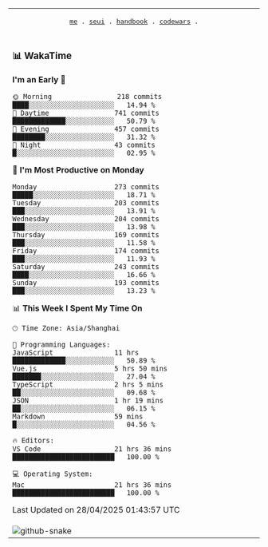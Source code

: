 
<div align="center">

<table>
<tr><td>
  <p align="center">
  <samp>
    <a href="https://github.com/SeaMmMm/SeaMmMm">me</a> .
    <a href="https://github.com/SeaMmMm/se-element">seui</a> .
    <a href="https://github.com/SeaMmMm/HandBook">handbook</a> .
    <a href="https://github.com/SeaMmMm/codeWars">codewars</a> .
  </samp>
    </p>
</td></tr>

<tr><td>

### 📊 WakaTime

<!--START_SECTION:waka-->
**I'm an Early 🐤** 

```text
🌞 Morning                218 commits         ████░░░░░░░░░░░░░░░░░░░░░   14.94 % 
🌆 Daytime                741 commits         █████████████░░░░░░░░░░░░   50.79 % 
🌃 Evening                457 commits         ████████░░░░░░░░░░░░░░░░░   31.32 % 
🌙 Night                  43 commits          █░░░░░░░░░░░░░░░░░░░░░░░░   02.95 % 
```
📅 **I'm Most Productive on Monday** 

```text
Monday                   273 commits         █████░░░░░░░░░░░░░░░░░░░░   18.71 % 
Tuesday                  203 commits         ███░░░░░░░░░░░░░░░░░░░░░░   13.91 % 
Wednesday                204 commits         ███░░░░░░░░░░░░░░░░░░░░░░   13.98 % 
Thursday                 169 commits         ███░░░░░░░░░░░░░░░░░░░░░░   11.58 % 
Friday                   174 commits         ███░░░░░░░░░░░░░░░░░░░░░░   11.93 % 
Saturday                 243 commits         ████░░░░░░░░░░░░░░░░░░░░░   16.66 % 
Sunday                   193 commits         ███░░░░░░░░░░░░░░░░░░░░░░   13.23 % 
```


📊 **This Week I Spent My Time On** 

```text
🕑︎ Time Zone: Asia/Shanghai

💬 Programming Languages: 
JavaScript               11 hrs              █████████████░░░░░░░░░░░░   50.89 % 
Vue.js                   5 hrs 50 mins       ███████░░░░░░░░░░░░░░░░░░   27.04 % 
TypeScript               2 hrs 5 mins        ██░░░░░░░░░░░░░░░░░░░░░░░   09.68 % 
JSON                     1 hr 19 mins        ██░░░░░░░░░░░░░░░░░░░░░░░   06.15 % 
Markdown                 59 mins             █░░░░░░░░░░░░░░░░░░░░░░░░   04.56 % 

🔥 Editors: 
VS Code                  21 hrs 36 mins      █████████████████████████   100.00 % 

💻 Operating System: 
Mac                      21 hrs 36 mins      █████████████████████████   100.00 % 
```


 Last Updated on 28/04/2025 01:43:57 UTC
<!--END_SECTION:waka-->
</td></tr>

<tr><td>
  <img alt="github-snake" src="profile-snake-contrib/github-user-contribution.svg"/>
</td></tr>

</table>
